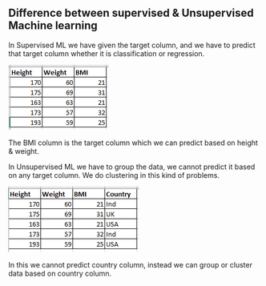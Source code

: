## Difference between supervised & Unsupervised Machine learning

In Supervised ML we have given the target column, and we have to predict that target column whether it is classification or regression.

![Alt text](image.png)

The BMI column is the target column which we can predict based on height & weight.

In Unsupervised ML we have to group the data, we cannot predict it based on any target column.
We do clustering in this kind of problems.

![Alt text](image-1.png)

In this we cannot predict country column, instead we can group or cluster data based on country column.

